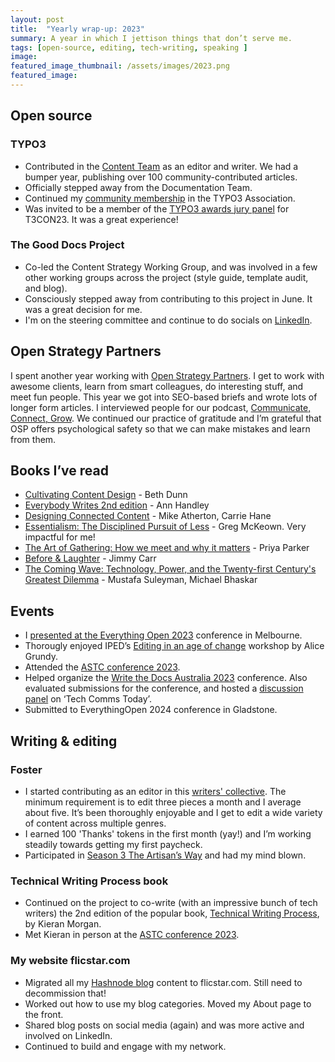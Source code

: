 ```yaml
---
layout: post
title:  "Yearly wrap-up: 2023"
summary: A year in which I jettison things that don’t serve me.
tags: [open-source, editing, tech-writing, speaking ]
image: 
featured_image_thumbnail: /assets/images/2023.png
featured_image: 
---
```


## Open source
### TYPO3

* Contributed in the [Content Team](https://typo3.org/community/teams/content) as an editor and writer. We had a bumper year, publishing over 100 community-contributed articles.
* Officially stepped away from the Documentation Team. 
* Continued my [community membership](https://typo3.org/project/association/membership) in the TYPO3 Association.
* Was invited to be a member of the [TYPO3 awards jury panel](https://flicstar.com/t3con) for T3CON23. It was a great experience!

### The Good Docs Project
* Co-led the Content Strategy Working Group, and was involved in a few other working groups across the project (style guide, template audit, and blog).
* Consciously stepped away from contributing to this project in June. It was a great decision for me.
* I'm on the steering committee and continue to do socials on [LinkedIn](https://www.linkedin.com/company/89824113/).

## Open Strategy Partners
I spent another year working with [Open Strategy Partners](https://openstrategypartners.com/). 
I get to work with awesome clients, learn from smart colleagues, do interesting stuff, and meet fun people. This year we got into SEO-based briefs and wrote lots of longer form articles. I interviewed people for our podcast, [Communicate, Connect, Grow](https://openstrategypartners.com/resources/the-osp-podcast/). We continued our practice of gratitude and I’m grateful that OSP offers psychological safety so that we can make mistakes and learn from them.

## Books I’ve read
* [Cultivating Content Design](https://abookapart.com/products/cultivating-content-design) - Beth Dunn
* [Everybody Writes 2nd edition](https://annhandley.com/everybodywrites/)  - Ann Handley
* [Designing Connected Content](https://www.oreilly.com/library/view/designing-connected-content/9780134764061/)  - Mike Atherton, Carrie Hane
* [Essentialism: The Disciplined Pursuit of Less](https://www.goodreads.com/en/book/show/18077875) - Greg McKeown. Very impactful for me!
* [The Art of Gathering: How we meet and why it matters](https://www.priyaparker.com/book-art-of-gathering)  - Priya Parker
* [Before & Laughter](https://www.goodreads.com/en/book/show/58112555) - Jimmy Carr
* [The Coming Wave: Technology, Power, and the Twenty-first Century's Greatest Dilemma](https://www.the-coming-wave.com/) - Mustafa Suleyman, Michael Bhaskar

## Events
* I [presented at the Everything Open 2023](https://flicstar.com/everythingopen) conference in Melbourne. 
* Thorougly enjoyed IPED’s [Editing in an age of change](https://www.linkedin.com/posts/felicitybrand_join-us-for-what-is-sure-to-be-a-fantastic-activity-7123110680634789889-8CD_) workshop by Alice Grundy.
* Attended the [ASTC conference 2023](https://www.astc.org.au/conference-home-2023). 
* Helped organize the [Write the Docs Australia 2023](https://www.writethedocs.org/conf/australia/2023/team/) conference. Also evaluated submissions for the conference, and hosted a [discussion panel](https://www.writethedocs.org/conf/australia/2023/panel/) on ‘Tech Comms Today’.
* Submitted to EverythingOpen 2024 conference in Gladstone.

## Writing & editing
### Foster
* I started contributing as an editor in this [writers' collective](https://tally.so/r/wd0xBd). The minimum requirement is to edit three pieces a month and I average about five. It’s been thoroughly enjoyable and I get to edit a wide variety of content across multiple genres.
* I earned 100 'Thanks' tokens in the first month (yay!) and  I’m working steadily towards getting my first paycheck. 
* Participated in [Season 3 The Artisan’s Way](https://flicstar.com/taw-foster) and had my mind blown.

### Technical Writing Process book
* Continued on the project to co-write (with an impressive bunch of tech writers) the 2nd edition of the popular book, [Technical Writing Process](https://technicalwritingprocess.com/), by Kieran Morgan.
* Met Kieran in person at the [ASTC conference 2023](https://www.astc.org.au/conference-home-2023).

### My website flicstar.com
* Migrated all my [Hashnode blog](https://flicstar.hashnode.dev/) content to flicstar.com. Still need to decommission that!
* Worked out how to use my blog categories. Moved my About page to the front. 
* Shared blog posts on social media (again) and was more active and involved on LinkedIn. 
* Continued to build and engage with my network. 

